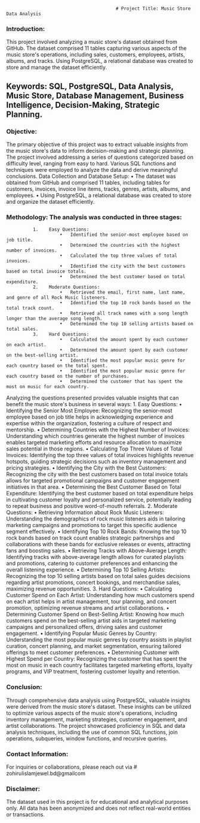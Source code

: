                                              # Project Title: Music Store Data Analysis


### Introduction: 
This project involved analyzing a music store's dataset obtained from GitHub. The dataset comprised 11 tables capturing various aspects of the music store's operations, including sales, customers, employees, artists, albums, and tracks. Using PostgreSQL, a relational database was created to store and manage the dataset efficiently.



## Keywords: SQL, PostgreSQL, Data Analysis, Music Store, Database Management, Business Intelligence, Decision-Making, Strategic Planning.



### Objective: 
The primary objective of this project was to extract valuable insights from the music store's data to inform decision-making and strategic planning. The project involved addressing a series of questions categorized based on difficulty level, ranging from easy to hard. Various SQL functions and techniques were employed to analyze the data and derive meaningful conclusions.
Data Collection and Database Setup:
•	The dataset was obtained from GitHub and comprised 11 tables, including tables for customers, invoices, invoice line items, tracks, genres, artists, albums, and employees. 
•	Using PostgreSQL, a relational database was created to store and organize the dataset efficiently.



### Methodology: The analysis was conducted in three stages:
              1.	Easy Questions:
                        •	Identified the senior-most employee based on job title.
                        •	Determined the countries with the highest number of invoices.
                        •	Calculated the top three values of total invoices.
                        •	Identified the city with the best customers based on total invoice totals.
                        •	Determined the best customer based on total expenditure.
              2.	Moderate Questions:
                        •	Retrieved the email, first name, last name, and genre of all Rock Music listeners.
                        •	Identified the top 10 rock bands based on the total track count.
                        •	Retrieved all track names with a song length longer than the average song length.
                        •	Determined the top 10 selling artists based on total sales.
              3.	Hard Questions:
                        •	Calculated the amount spent by each customer on each artist.
                        •	Determined the amount spent by each customer on the best-selling artist.
                        •	Identified the most popular music genre for each country based on the total spent.
                        •	Identified the most popular music genre for each country based on the number of purchases.
                        •	Determined the customer that has spent the most on music for each country.


Analyzing the questions presented provides valuable insights that can benefit the music store's business in several ways:
              1. Easy Questions:
                        •	Identifying the Senior Most Employee: Recognizing the senior-most employee based on job title helps in acknowledging experience and expertise within the organization, fostering a culture of respect and mentorship.
                        •	Determining Countries with the Highest Number of Invoices: Understanding which countries generate the highest number of invoices enables targeted marketing efforts and resource allocation to maximize sales potential in those regions.
                        •	Calculating Top Three Values of Total Invoices: Identifying the top three values of total invoices highlights revenue hotspots, guiding strategic decisions such as inventory management and pricing strategies.
                        •	Identifying the City with the Best Customers: Recognizing the city with the best customers based on total invoice totals allows for targeted promotional campaigns and customer engagement initiatives in that area.
                        •	Determining the Best Customer Based on Total Expenditure: Identifying the best customer based on total expenditure helps in cultivating customer loyalty and personalized service, potentially leading to repeat business and positive word-of-mouth referrals.
              2. Moderate Questions:
                        •	Retrieving Information about Rock Music Listeners: Understanding the demographics of rock music listeners aids in tailoring marketing campaigns and promotions to target this specific audience segment effectively.
                        •	Identifying Top 10 Rock Bands: Knowing the top 10 rock bands based on track count enables strategic partnerships and collaborations with these bands for exclusive releases or events, attracting fans and boosting sales.
                        •	Retrieving Tracks with Above-Average Length: Identifying tracks with above-average length allows for curated playlists and promotions, catering to customer preferences and enhancing the overall listening experience.
                        •	Determining Top 10 Selling Artists: Recognizing the top 10 selling artists based on total sales guides decisions regarding artist promotions, concert bookings, and merchandise sales, maximizing revenue opportunities.
              3. Hard Questions:
                        •	Calculating Customer Spend on Each Artist: Understanding how much customers spend on each artist helps in artist management, tour planning, and concert promotion, optimizing revenue streams and artist collaborations.
                        •	Determining Customer Spend on Best-Selling Artist: Knowing how much customers spend on the best-selling artist aids in targeted marketing campaigns and personalized offers, driving sales and customer engagement.
                        •	Identifying Popular Music Genres by Country: Understanding the most popular music genres by country assists in playlist curation, concert planning, and market segmentation, ensuring tailored offerings to meet customer preferences.
                        •	Determining Customer with Highest Spend per Country: Recognizing the customer that has spent the most on music in each country facilitates targeted marketing efforts, loyalty programs, and VIP treatment, fostering customer loyalty and retention.



### Conclusion: 
Through comprehensive data analysis using PostgreSQL, valuable insights were derived from the music store's dataset. These insights can be utilized to optimize various aspects of the music store's operations, including inventory management, marketing strategies, customer engagement, and artist collaborations. The project showcased proficiency in SQL and data analysis techniques, including the use of common SQL functions, join operations, subqueries, window functions, and recursive queries.


### Contact Information: 
For inquiries or collaborations, please reach out via # zohirulislamjewel.bd@gmailcom


### Disclaimer: 
The dataset used in this project is for educational and analytical purposes only. All data has been anonymized and does not reflect real-world entities or transactions.
